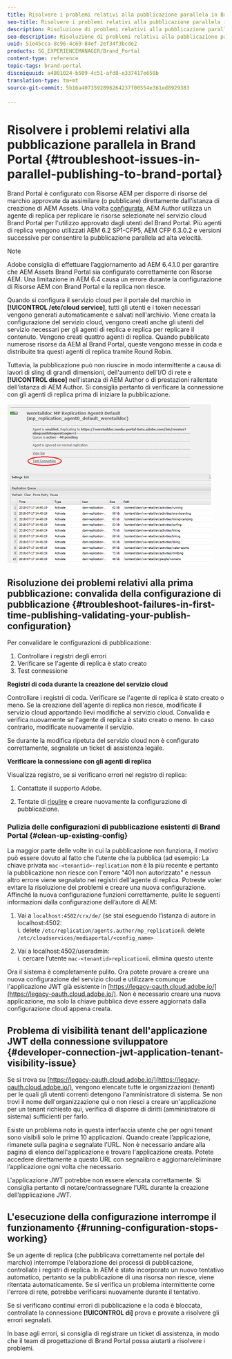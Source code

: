 ```yaml
---
title: Risolvere i problemi relativi alla pubblicazione parallela in Brand Portal
seo-title: Risolvere i problemi relativi alla pubblicazione parallela in Brand Portal
description: Risoluzione di problemi relativi alla pubblicazione parallela.
seo-description: Risoluzione di problemi relativi alla pubblicazione parallela.
uuid: 51e45cca-8c96-4c69-84ef-2ef34f3bcde2
products: SG_EXPERIENCEMANAGER/Brand_Portal
content-type: reference
topic-tags: brand-portal
discoiquuid: a4801024-b509-4c51-afd8-e337417e658b
translation-type: tm+mt
source-git-commit: 5b16a4073592896264237f00554e361ed8929383

---
```



# Risolvere i problemi relativi alla pubblicazione parallela in Brand Portal {#troubleshoot-issues-in-parallel-publishing-to-brand-portal}

Brand Portal è configurato con Risorse AEM per disporre di risorse del marchio approvate da assimilare (o pubblicare) direttamente dall’istanza di creazione di AEM Assets. Una volta [configurata](../using/configure-aem-assets-with-brand-portal.md), AEM Author utilizza un agente di replica per replicare le risorse selezionate nel servizio cloud Brand Portal per l&#39;utilizzo approvato dagli utenti del Brand Portal. Più agenti di replica vengono utilizzati AEM 6.2 SP1-CFP5, AEM CFP 6.3.0.2 e versioni successive per consentire la pubblicazione parallela ad alta velocità.

>[!NOTE]
>
>Adobe consiglia di effettuare l’aggiornamento ad AEM 6.4.1.0 per garantire che AEM Assets Brand Portal sia configurato correttamente con Risorse AEM. Una limitazione in AEM 6.4 causa un errore durante la configurazione di Risorse AEM con Brand Portal e la replica non riesce.

Quando si configura il servizio cloud per il portale del marchio in **[!UICONTROL /etc/cloud service]**, tutti gli utenti e i token necessari vengono generati automaticamente e salvati nell&#39;archivio. Viene creata la configurazione del servizio cloud, vengono creati anche gli utenti del servizio necessari per gli agenti di replica e replica per replicare il contenuto. Vengono creati quattro agenti di replica. Quando pubblicate numerose risorse da AEM al Brand Portal, queste vengono messe in coda e distribuite tra questi agenti di replica tramite Round Robin.

Tuttavia, la pubblicazione può non riuscire in modo intermittente a causa di lavori di sling di grandi dimensioni, dell&#39;aumento dell&#39;I/O di rete e **[!UICONTROL disco]** nell&#39;istanza di AEM Author o di prestazioni rallentate dell&#39;istanza di AEM Author. Si consiglia pertanto di verificare la connessione con gli agenti di replica prima di iniziare la pubblicazione.

![](assets/test-connection.png)

## Risoluzione dei problemi relativi alla prima pubblicazione: convalida della configurazione di pubblicazione {#troubleshoot-failures-in-first-time-publishing-validating-your-publish-configuration}

Per convalidare le configurazioni di pubblicazione:

1. Controllare i registri degli errori
1. Verificare se l&#39;agente di replica è stato creato
1. Test connessione

**Registri di coda durante la creazione del servizio cloud**

Controllare i registri di coda. Verificare se l&#39;agente di replica è stato creato o meno. Se la creazione dell&#39;agente di replica non riesce, modificate il servizio cloud apportando lievi modifiche al servizio cloud. Convalida e verifica nuovamente se l&#39;agente di replica è stato creato o meno. In caso contrario, modificate nuovamente il servizio.

Se durante la modifica ripetuta del servizio cloud non è configurato correttamente, segnalate un ticket di assistenza legale.

**Verificare la connessione con gli agenti di replica**

Visualizza registro, se si verificano errori nel registro di replica:

1. Contattate il supporto Adobe.

1. Tentate di [ripulire](../using/troubleshoot-parallel-publishing.md#clean-up-existing-config) e creare nuovamente la configurazione di pubblicazione.

<!--
Comment Type: remark
Last Modified By: Mini Gulati (mgulati)
Last Modified Date: 2018-06-21T22:56:21.256-0400
<p>?? check and compare public key. At times public key is different</p>
<p>?? another thing to check in /useradmin</p>
-->

### Pulizia delle configurazioni di pubblicazione esistenti di Brand Portal {#clean-up-existing-config}

La maggior parte delle volte in cui la pubblicazione non funziona, il motivo può essere dovuto al fatto che l’utente che la pubblica (ad esempio: La chiave privata `mac-<tenantid>-replication` non è la più recente e pertanto la pubblicazione non riesce con l&#39;errore &quot;401 non autorizzato&quot; e nessun altro errore viene segnalato nei registri dell&#39;agente di replica. Potreste voler evitare la risoluzione dei problemi e creare una nuova configurazione. Affinché la nuova configurazione funzioni correttamente, pulite le seguenti informazioni dalla configurazione dell’autore di AEM:

1. Vai a `localhost:4502/crx/de/` (se stai eseguendo l’istanza di autore in localhost:4502:\
   i. delete `/etc/replication/agents.author/mp_replication`ii. delete `/etc/cloudservices/mediaportal/<config_name>`

1. Vai a localhost:4502/useradmin:\
   i. cercare l’utente `mac-<tenantid>replication`ii. elimina questo utente

Ora il sistema è completamente pulito. Ora potete provare a creare una nuova configurazione del servizio cloud e utilizzare comunque l&#39;applicazione JWT già esistente in [https://legacy-oauth.cloud.adobe.io/](https://legacy-oauth.cloud.adobe.io/). Non è necessario creare una nuova applicazione, ma solo la chiave pubblica deve essere aggiornata dalla configurazione cloud appena creata.

## Problema di visibilità tenant dell&#39;applicazione JWT della connessione sviluppatore {#developer-connection-jwt-application-tenant-visibility-issue}

Se si trova su [https://legacy-oauth.cloud.adobe.io/](https://legacy-oauth.cloud.adobe.io/), vengono elencate tutte le organizzazioni (tenant) per le quali gli utenti correnti detengono l&#39;amministratore di sistema. Se non trovi il nome dell&#39;organizzazione qui o non riesci a creare un&#39;applicazione per un tenant richiesto qui, verifica di disporre di diritti (amministratore di sistema) sufficienti per farlo.

Esiste un problema noto in questa interfaccia utente che per ogni tenant sono visibili solo le prime 10 applicazioni. Quando create l’applicazione, rimanete sulla pagina e segnalate l’URL. Non è necessario andare alla pagina di elenco dell&#39;applicazione e trovare l&#39;applicazione creata. Potete accedere direttamente a questo URL con segnalibro e aggiornare/eliminare l’applicazione ogni volta che necessario.

L&#39;applicazione JWT potrebbe non essere elencata correttamente. Si consiglia pertanto di notare/contrassegnare l’URL durante la creazione dell’applicazione JWT.

## L&#39;esecuzione della configurazione interrompe il funzionamento {#running-configuration-stops-working}

<!--
Comment Type: draft

<p>If the running configuration stops working, either of the following two possibilities
<g class="gr_ gr_15 gr-alert gr_gramm gr_inline_cards gr_run_anim Grammar multiReplace" data-gr-id="15" id="15" style="font-size: 12px;">
are
</g> there:</p>
<p>1.
<g class="gr_ gr_14 gr-alert gr_gramm gr_inline_cards gr_run_anim Grammar only-ins doubleReplace replaceWithoutSep" data-gr-id="14" id="14">
Connection
</g> has failed, or</p>
<p>2. Publish has failed with permission to dam-replication-service denied, while connection has passed </p>
<p>If the connection has failed [1], the
<g class="gr_ gr_10 gr-alert gr_spell gr_inline_cards gr_run_anim ContextualSpelling ins-del multiReplace" data-gr-id="10" id="10">
fail safe
</g> way to fix it is to <a href="../using/troubleshoot-parallel-publishing.md#main-pars-header-1664955658">clean up</a> the existing Brand Portal publish configuration and recreate a publish configuration. </p>
<p>However, if the
<g class="gr_ gr_18 gr-alert gr_spell gr_inline_cards gr_run_anim ContextualSpelling" data-gr-id="18" id="18">
publish
</g> has failed with
<g class="gr_ gr_16 gr-alert gr_gramm gr_inline_cards gr_run_anim Grammar only-ins doubleReplace replaceWithoutSep" data-gr-id="16" id="16">
permission
</g> denied to dam-replication-service, raise a support ticket.</p>
-->

Se un agente di replica (che pubblicava correttamente nel portale del marchio) interrompe l&#39;elaborazione dei processi di pubblicazione, controllate i registri di replica. In AEM è stato incorporato un nuovo tentativo automatico, pertanto se la pubblicazione di una risorsa non riesce, viene ritentata automaticamente. Se si verifica un problema intermittente come l&#39;errore di rete, potrebbe verificarsi nuovamente durante il tentativo.

Se si verificano continui errori di pubblicazione e la coda è bloccata, controllate la connessione **[!UICONTROL di]** prova e provate a risolvere gli errori segnalati.

In base agli errori, si consiglia di registrare un ticket di assistenza, in modo che il team di progettazione di Brand Portal possa aiutarti a risolvere i problemi.
